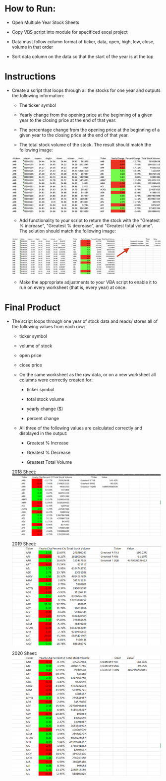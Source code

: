 # How to Run:

- Open Multiple Year Stock Sheets

- Copy VBS script into module for specificed excel project

- Data must follow column format of ticker, data, open, high, low, close, volume in that order

- Sort data column on the data so that the start of the year is at the top



# Instructions

- Create a script that loops through all the stocks for one year and outputs the following information:
    - The ticker symbol
    
    - Yearly change from the opening price at the beginning of a given year to the closing price at the end of that year.
    
    - The percentage change from the opening price at the beginning of a given year to the closing price at the end of that year.
    
    - The total stock volume of the stock. The result should match the following image:
    
    ![](images/moderate_solution.png)
    
    - Add functionality to your script to return the stock with the "Greatest % increase", "Greatest % decrease", and "Greatest total volume". The solution should match the following image:
    
    ![](images/hard_solution.png)
    
    - Make the appropriate adjustments to your VBA script to enable it to run on every worksheet (that is, every year) at once.

# Final Product

- The script loops through one year of stock data and reads/ stores all of the following values from each row:
    - ticker symbol
    - volume of stock 
    - open price
    - close price

    - On the same worksheet as the raw data, or on a new worksheet all columns were correctly created for:

        - ticker symbol

        - total stock volume

        - yearly change ($)

        - percent change

    - All three of the following values are calculated correctly and displayed in the output:

        - Greatest % Increase 

        - Greatest % Decrease 

        - Greatest Total Volume 

    2018 Sheet:
    ![](2018sheet.png)



    2019 Sheet:
    ![](2019sheet.png)


    2020 Sheet:
    ![](2020sheet.png)





